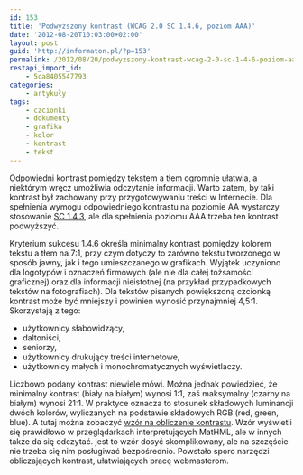 ```yaml
---
id: 153
title: 'Podwyższony kontrast (WCAG 2.0 SC 1.4.6, poziom AAA)'
date: '2012-08-20T10:03:00+02:00'
layout: post
guid: 'http://informaton.pl/?p=153'
permalink: /2012/08/20/podwyzszony-kontrast-wcag-2-0-sc-1-4-6-poziom-aaa/
restapi_import_id:
    - 5ca8405547793
categories:
    - artykuły
tags:
    - czcionki
    - dokumenty
    - grafika
    - kolor
    - kontrast
    - tekst
---
```


Odpowiedni kontrast pomiędzy tekstem a tłem ogromnie ułatwia, a niektórym wręcz umożliwia odczytanie informacji. Warto zatem, by taki kontrast był zachowany przy przygotowywaniu treści w Internecie. Dla spełnienia wymogu odpowiedniego kontrastu na poziomie AA wystarczy stosowanie [SC 1.4.3](http://informaton.pl/?p=129), ale dla spełnienia poziomu AAA trzeba ten kontrast podwyższyć.

Kryterium sukcesu 1.4.6 określa minimalny kontrast pomiędzy kolorem tekstu a tłem na 7:1, przy czym dotyczy to zarówno tekstu tworzonego w sposób jawny, jak i tego umieszczanego w grafikach. Wyjątek uczyniono dla logotypów i oznaczeń firmowych (ale nie dla całej tożsamości graficznej) oraz dla informacji nieistotnej (na przykład przypadkowych tekstów na fotografiach). Dla tekstów pisanych powiększoną czcionką kontrast może być mniejszy i powinien wynosić przynajmniej 4,5:1. Skorzystają z tego:

- użytkownicy słabowidzący,
- daltoniści,
- seniorzy,
- użytkownicy drukujący treści internetowe,
- użytkownicy małych i monochromatycznych wyświetlaczy.

Liczbowo podany kontrast niewiele mówi. Można jednak powiedzieć, że minimalny kontrast (biały na białym) wynosi 1:1, zaś maksymalny (czarny na białym) wynosi 21:1. W praktyce oznacza to stosunek składowych luminancji dwóch kolorów, wyliczanych na podstawie składowych RGB (red, green, blue). A tutaj można zobaczyć [wzór na obliczenie kontrastu](http://www.w3.org/WAI/GL/2006/07/mathml-exp/luminosity-contrast-ratio.xml). Wzór wyświetli się prawidłowo w przeglądarkach interpretujących MatHML, ale w innych także da się odczytać. jest to wzór dosyć skomplikowany, ale na szczęście nie trzeba się nim posługiwać bezpośrednio. Powstało sporo narzędzi obliczających kontrast, ułatwiających pracę webmasterom.